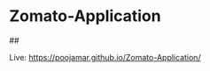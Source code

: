 # Zomato-Application
##<p>Live: <a style="text-decoration:none;" href="https://poojamar.github.io/Zomato-Application/">https://poojamar.github.io/Zomato-Application/</a></P>
